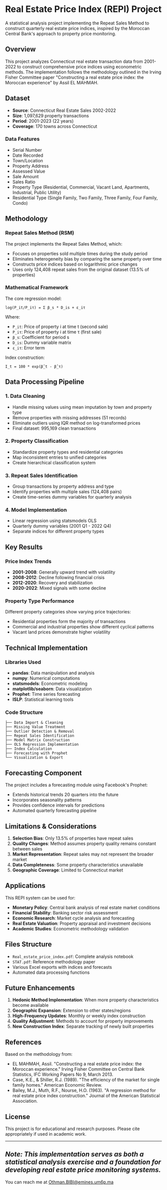 # Real Estate Price Index (REPI) Project

A statistical analysis project implementing the Repeat Sales Method to construct quarterly real estate price indices, inspired by the Moroccan Central Bank's approach to property price monitoring.

## Overview

This project analyzes Connecticut real estate transaction data from 2001-2022 to construct comprehensive price indices using econometric methods. The implementation follows the methodology outlined in the Irving Fisher Committee paper "Constructing a real estate price index: the Moroccan experience" by Assil EL MAHMAH.

## Dataset

- **Source**: Connecticut Real Estate Sales 2002-2022
- **Size**: 1,097,629 property transactions
- **Period**: 2001-2023 (22 years)
- **Coverage**: 170 towns across Connecticut

### Data Features
- Serial Number
- Date Recorded
- Town/Location
- Property Address
- Assessed Value
- Sale Amount
- Sales Ratio
- Property Type (Residential, Commercial, Vacant Land, Apartments, Industrial, Public Utility)
- Residential Type (Single Family, Two Family, Three Family, Four Family, Condo)

## Methodology

### Repeat Sales Method (RSM)

The project implements the Repeat Sales Method, which:
- Focuses on properties sold multiple times during the study period
- Eliminates heterogeneity bias by comparing the same property over time
- Constructs price indices based on logarithmic price changes
- Uses only 124,408 repeat sales from the original dataset (13.5% of properties)

### Mathematical Framework

The core regression model:
```
log(P_it/P_iτ) = Σ β_s * D_is + ε_iτ
```

Where:
- `P_it`: Price of property i at time t (second sale)
- `P_iτ`: Price of property i at time τ (first sale)  
- `β_s`: Coefficient for period s
- `D_is`: Dummy variable matrix
- `ε_iτ`: Error term

Index construction:
```
I_t = 100 * exp(β̂_t - β̂_τ)
```

## Data Processing Pipeline

### 1. Data Cleaning
- Handle missing values using mean imputation by town and property type
- Remove properties with missing addresses (51 records)
- Eliminate outliers using IQR method on log-transformed prices
- Final dataset: 995,169 clean transactions

### 2. Property Classification
- Standardize property types and residential categories
- Map inconsistent entries to unified categories
- Create hierarchical classification system

### 3. Repeat Sales Identification
- Group transactions by property address and type
- Identify properties with multiple sales (124,408 pairs)
- Create time-series dummy variables for quarterly analysis

### 4. Model Implementation
- Linear regression using statsmodels OLS
- Quarterly dummy variables (2001 Q1 - 2022 Q4)
- Separate indices for different property types

## Key Results

### Price Index Trends
- **2001-2008**: Generally upward trend with volatility
- **2008-2012**: Decline following financial crisis
- **2012-2020**: Recovery and stabilization
- **2020-2022**: Mixed signals with some decline

### Property Type Performance
Different property categories show varying price trajectories:
- Residential properties form the majority of transactions
- Commercial and industrial properties show different cyclical patterns
- Vacant land prices demonstrate higher volatility

## Technical Implementation

### Libraries Used
- **pandas**: Data manipulation and analysis
- **numpy**: Numerical computations
- **statsmodels**: Econometric modeling
- **matplotlib/seaborn**: Data visualization
- **Prophet**: Time series forecasting
- **ISLP**: Statistical learning tools

### Code Structure
```
├── Data Import & Cleaning
├── Missing Value Treatment
├── Outlier Detection & Removal
├── Repeat Sales Identification
├── Model Matrix Construction
├── OLS Regression Implementation
├── Index Calculation
├── Forecasting with Prophet
└── Visualization & Export
```

## Forecasting Component

The project includes a forecasting module using Facebook's Prophet:
- Extends historical trends 20 quarters into the future
- Incorporates seasonality patterns
- Provides confidence intervals for predictions
- Automated quarterly forecasting pipeline

## Limitations & Considerations

1. **Selection Bias**: Only 13.5% of properties have repeat sales
2. **Quality Changes**: Method assumes property quality remains constant between sales
3. **Market Representation**: Repeat sales may not represent the broader market
4. **Data Completeness**: Some property characteristics unavailable
5. **Geographic Coverage**: Limited to Connecticut market

## Applications

This REPI system can be used for:
- **Monetary Policy**: Central bank analysis of real estate market conditions
- **Financial Stability**: Banking sector risk assessment
- **Economic Research**: Market cycle analysis and forecasting
- **Real Estate Valuation**: Property appraisal and investment decisions
- **Academic Studies**: Econometric methodology validation

## Files Structure

- `Real_estate_price_index.pdf`: Complete analysis notebook
- `STAT.pdf`: Reference methodology paper
- Various Excel exports with indices and forecasts
- Automated data processing functions

## Future Enhancements

1. **Hedonic Method Implementation**: When more property characteristics become available
2. **Geographic Expansion**: Extension to other states/regions
3. **High-Frequency Updates**: Monthly or weekly index construction
4. **Quality Adjustment**: Methods to account for property improvements
5. **New Construction Index**: Separate tracking of newly built properties

## References

Based on the methodology from:
- EL MAHMAH, Assil. "Constructing a real estate price index: the Moroccan experience." Irving Fisher Committee on Central Bank Statistics, IFC Working Papers No 9, March 2013.
- Case, K.E., & Shiller, R.J. (1989). "The efficiency of the market for single family homes." American Economic Review.
- Bailey, M.J., Muth, R.F., Nourse, H.O. (1963). "A regression method for real estate price index construction." Journal of the American Statistical Association.

## License

This project is for educational and research purposes. Please cite appropriately if used in academic work.

---

*Note: This implementation serves as both a statistical analysis exercise and a foundation for developing real estate price monitoring systems.*
---
You can reach me at [Othman.BIBI@emines.um6p.ma](Othman.BIBI@emines.um6p.ma)
